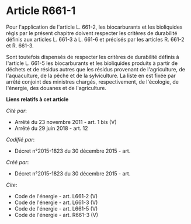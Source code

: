 # Article R661-1

Pour l'application de l'article L. 661-2, les biocarburants et les bioliquides régis par le présent chapitre doivent
respecter les critères de durabilité définis aux articles L. 661-3 à L. 661-6 et précisés par les articles R. 661-2 et R.
661-3. 

Sont toutefois dispensés de respecter les critères de durabilité définis à l'article L. 661-5 les biocarburants et les
bioliquides produits à partir de déchets et de résidus autres que les résidus provenant de l'agriculture, de l'aquaculture,
de la pêche et de la sylviculture. La liste en est fixée par arrêté conjoint des ministres chargés, respectivement, de
l'écologie, de l'énergie, des douanes et de l'agriculture.

**Liens relatifs à cet article**

_Cité par_:

  - Arrêté du 23 novembre 2011 - art. 1 bis (V)
  - Arrêté du 29 juin 2018 - art. 12

_Codifié par_:

  - Décret n°2015-1823 du 30 décembre 2015 - art.

_Créé par_:

  - Décret n°2015-1823 du 30 décembre 2015 - art.

_Cite_:

  - Code de l'énergie - art. L661-2 (V)
  - Code de l'énergie - art. L661-3 (V)
  - Code de l'énergie - art. L661-5 (V)
  - Code de l'énergie - art. R661-3 (V)
